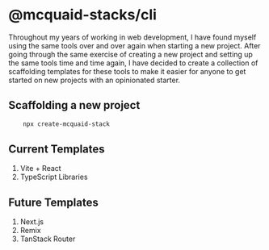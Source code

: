 # @mcquaid-stacks/cli

Throughout my years of working in web development, I have found myself using the same tools over and over again when starting a new project. After going through the same exercise of creating a new project and setting up the same tools time and time again, I have decided to create a collection of scaffolding templates for these tools to make it easier for anyone to get started on new projects with an opinionated starter.

## Scaffolding a new project 

```bash
    npx create-mcquaid-stack
```

## Current Templates

1. Vite + React
2. TypeScript Libraries

## Future Templates

1. Next.js
2. Remix
3. TanStack Router
